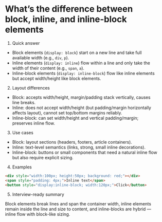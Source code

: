 # What’s the difference between block, inline, and inline-block elements

1. Quick answer

- Block elements (`display: block`) start on a new line and take full available width (e.g., `div`, `p`).
- Inline elements (`display: inline`) flow within a line and only take the width of their content (e.g., `span`, `a`).
- Inline-block elements (`display: inline-block`) flow like inline elements but accept width/height like block elements.

2. Layout differences

- Block: accepts width/height, margin/padding stack vertically, causes line breaks.
- Inline: does not accept width/height (but padding/margin horizontally affects layout), cannot set top/bottom margins reliably.
- Inline-block: can set width/height and vertical padding/margin; preserves inline flow.

3. Use cases

- Block: layout sections (headers, footers, article containers).
- Inline: text-level semantics (links, strong, small inline decorations).
- Inline-block: buttons or small components that need a natural inline flow but also require explicit sizing.

4. Examples

```html
<div style="width:100px; height:50px; background: red;"></div>
<span style="padding: 4px;">Inline text</span>
<button style="display:inline-block; width:120px;">Click</button>
```

5. Interview-ready summary

Block elements break lines and span the container width, inline elements remain inside the line and size to content, and inline-blocks are hybrid — inline flow with block-like sizing.
